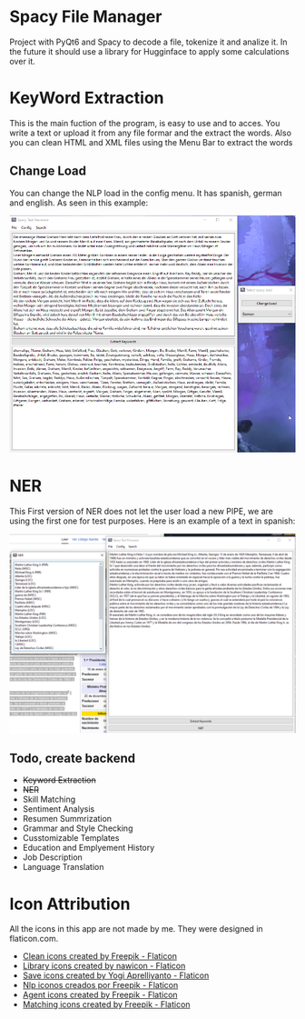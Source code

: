 # Spacy File Manager
Project with PyQt6 and Spacy to decode a file, tokenize it and analize it. In the future it should use a library for Hugginface to apply some calculations over it. 

# KeyWord Extraction

This is the main fuction of the program, is easy to use and to acces. You write a text or upload it from any file formar and the extract the words. Also you can clean HTML and XML files using the Menu Bar to extract the words

## Change Load

You can change the NLP load in the config menu. It has spanish, german and english. As seen in this example:

![Language Selection](/images/NVIDIA_Share_HMLAWiHEkJ.png "Language Selection")

# NER

This First version of NER does not let the user load a new PIPE, we are using the first one for test purposes. Here is an example of a text in spanish: 

![NER example](/images/python_OeaeiPgKGT.png "NER")

## Todo, create backend

- ~~Keyword Extraction~~
- ~~NER~~
- Skill Matching
- Sentiment Analysis
- Resumen Summrization
- Grammar and Style Checking
- Cusstomizable Templates
- Education and Emplyement History
- Job Description
- Language Translation


# Icon Attribution

All the icons in this app are not made by me. They were designed in flaticon.com. 

- <a href="https://www.flaticon.com/free-icons/clean" title="clean icons">Clean icons created by Freepik - Flaticon</a>
- <a href="https://www.flaticon.com/free-icons/library" title="library icons">Library icons created by nawicon - Flaticon</a>
- <a href="https://www.flaticon.com/free-icons/save" title="save icons">Save icons created by Yogi Aprelliyanto - Flaticon</a>
- <a href="https://www.flaticon.es/iconos-gratis/nlp" title="nlp iconos">Nlp iconos creados por Freepik - Flaticon</a>
- <a href="https://www.flaticon.com/free-icons/agent" title="agent icons">Agent icons created by Freepik - Flaticon</a>
- <a href="https://www.flaticon.com/free-icons/matching" title="matching icons">Matching icons created by Freepik - Flaticon</a>